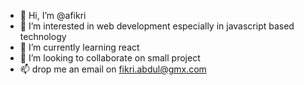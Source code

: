 - 👋 Hi, I’m @afikri
- 👀 I’m interested in web development especially in javascript based technology
- 🌱 I’m currently learning react
- 💞️ I’m looking to collaborate on small project
- 📫 drop me an email on fikri.abdul@gmx.com

<!---
afikri/afikri is a ✨ special ✨ repository because its `README.md` (this file) appears on your GitHub profile.
You can click the Preview link to take a look at your changes.
--->
